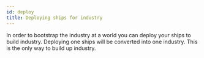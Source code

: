 ```yaml
---
id: deploy
title: Deploying ships for industry
---
```


In order to bootstrap the industry at a world you can deploy your ships to build industry. Deploying one ships will be converted into one industry. This is the only way to build up industry.